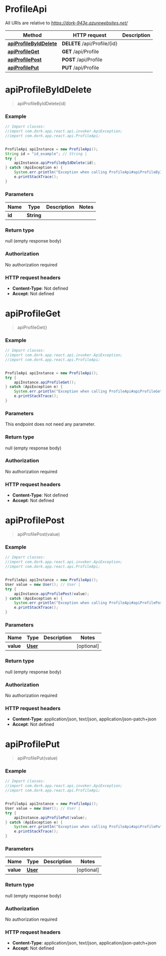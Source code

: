 # ProfileApi

All URIs are relative to *https://dork-943e.azurewebsites.net/*

Method | HTTP request | Description
------------- | ------------- | -------------
[**apiProfileByIdDelete**](ProfileApi.md#apiProfileByIdDelete) | **DELETE** /api/Profile/{id} | 
[**apiProfileGet**](ProfileApi.md#apiProfileGet) | **GET** /api/Profile | 
[**apiProfilePost**](ProfileApi.md#apiProfilePost) | **POST** /api/Profile | 
[**apiProfilePut**](ProfileApi.md#apiProfilePut) | **PUT** /api/Profile | 


<a name="apiProfileByIdDelete"></a>
# **apiProfileByIdDelete**
> apiProfileByIdDelete(id)



### Example
```java
// Import classes:
//import com.dork.app.react.api.invoker.ApiException;
//import com.dork.app.react.api.ProfileApi;


ProfileApi apiInstance = new ProfileApi();
String id = "id_example"; // String | 
try {
    apiInstance.apiProfileByIdDelete(id);
} catch (ApiException e) {
    System.err.println("Exception when calling ProfileApi#apiProfileByIdDelete");
    e.printStackTrace();
}
```

### Parameters

Name | Type | Description  | Notes
------------- | ------------- | ------------- | -------------
 **id** | **String**|  |

### Return type

null (empty response body)

### Authorization

No authorization required

### HTTP request headers

 - **Content-Type**: Not defined
 - **Accept**: Not defined

<a name="apiProfileGet"></a>
# **apiProfileGet**
> apiProfileGet()



### Example
```java
// Import classes:
//import com.dork.app.react.api.invoker.ApiException;
//import com.dork.app.react.api.ProfileApi;


ProfileApi apiInstance = new ProfileApi();
try {
    apiInstance.apiProfileGet();
} catch (ApiException e) {
    System.err.println("Exception when calling ProfileApi#apiProfileGet");
    e.printStackTrace();
}
```

### Parameters
This endpoint does not need any parameter.

### Return type

null (empty response body)

### Authorization

No authorization required

### HTTP request headers

 - **Content-Type**: Not defined
 - **Accept**: Not defined

<a name="apiProfilePost"></a>
# **apiProfilePost**
> apiProfilePost(value)



### Example
```java
// Import classes:
//import com.dork.app.react.api.invoker.ApiException;
//import com.dork.app.react.api.ProfileApi;


ProfileApi apiInstance = new ProfileApi();
User value = new User(); // User | 
try {
    apiInstance.apiProfilePost(value);
} catch (ApiException e) {
    System.err.println("Exception when calling ProfileApi#apiProfilePost");
    e.printStackTrace();
}
```

### Parameters

Name | Type | Description  | Notes
------------- | ------------- | ------------- | -------------
 **value** | [**User**](User.md)|  | [optional]

### Return type

null (empty response body)

### Authorization

No authorization required

### HTTP request headers

 - **Content-Type**: application/json, text/json, application/json-patch+json
 - **Accept**: Not defined

<a name="apiProfilePut"></a>
# **apiProfilePut**
> apiProfilePut(value)



### Example
```java
// Import classes:
//import com.dork.app.react.api.invoker.ApiException;
//import com.dork.app.react.api.ProfileApi;


ProfileApi apiInstance = new ProfileApi();
User value = new User(); // User | 
try {
    apiInstance.apiProfilePut(value);
} catch (ApiException e) {
    System.err.println("Exception when calling ProfileApi#apiProfilePut");
    e.printStackTrace();
}
```

### Parameters

Name | Type | Description  | Notes
------------- | ------------- | ------------- | -------------
 **value** | [**User**](User.md)|  | [optional]

### Return type

null (empty response body)

### Authorization

No authorization required

### HTTP request headers

 - **Content-Type**: application/json, text/json, application/json-patch+json
 - **Accept**: Not defined

